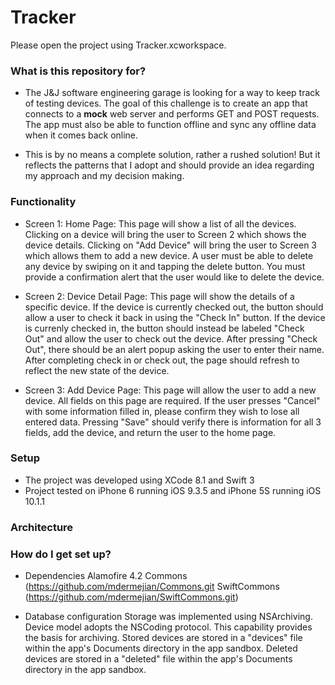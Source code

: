 # Tracker #

Please open the project using Tracker.xcworkspace.

### What is this repository for? ###

* The J&J software engineering garage is looking for a way to keep track of testing devices. The goal of this challenge is to create an app that connects to a **mock** web server and performs GET and POST requests. The app must also be able to function offline and sync any offline data when it comes back online.

* This is by no means a complete solution, rather a rushed solution! But it reflects the patterns that I adopt and should provide an idea regarding my approach and my decision making.

### Functionality ###
* Screen 1: Home Page: This page will show a list of all the devices. Clicking on a device will bring the user to Screen 2 which shows the device details. Clicking on "Add Device" will bring the user to Screen 3 which allows them to add a new device. A user must be able to delete any device by swiping on it and tapping the delete button. You must provide a confirmation alert that the user would like to delete the device.

* Screen 2: Device Detail Page: This page will show the details of a specific device. If the device is currently checked out, the button should allow a user to check it back in using the "Check In" button. If the device is currenly checked in, the button should instead be labeled "Check Out" and allow the user to check out the device. After pressing "Check Out", there should be an alert popup asking the user to enter their name. After completing check in or check out, the page should refresh to reflect the new state of the device.

* Screen 3: Add Device Page: This page will allow the user to add a new device. All fields on this page are required. If the user presses "Cancel" with some information filled in, please confirm they wish to lose all entered data. Pressing "Save" should verify there is information for all 3 fields, add the device, and return the user to the home page.

### Setup ###
* The project was developed using XCode 8.1 and Swift 3
* Project tested on iPhone 6 running iOS 9.3.5 and iPhone 5S running iOS 10.1.1

### Architecture ###


### How do I get set up? ###

* Dependencies
  Alamofire 4.2
  Commons (https://github.com/mdermejian/Commons.git
  SwiftCommons (https://github.com/mdermejian/SwiftCommons.git)

* Database configuration
Storage was implemented using NSArchiving.
Device model adopts the NSCoding protocol. This capability provides the basis for archiving.
Stored devices are stored in a "devices" file within the app's Documents directory in the app sandbox.
Deleted devices are stored in a "deleted" file within the app's Documents directory in the app sandbox.
